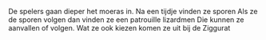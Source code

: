 De spelers gaan dieper het moeras in. 
Na een tijdje vinden ze sporen
Als ze de sporen volgen dan vinden ze een patrouille lizardmen
Die kunnen ze aanvallen of volgen. Wat ze ook kiezen komen ze uit bij de Ziggurat